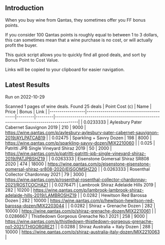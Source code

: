 ## Introduction

When you buy wine from Qantas, they sometimes offer you FF bonus points. 

If you consider 100 Qantas points is roughly equal to between 1 to 3 dollars, this can sometimes mean that a wine purchase is no cost, or will actually profit the buyer.

This quick script allows you to quickly find all good deals, and sort by Bonus Point to Cost Value.

Links will be copied to your clipboard for easier navigation.

## Latest Results

Run on 2022-10-29

Scanned 1 pages of wine deals.
Found 25 deals
|   Point Cost (c) | Name                                     |   Price |   Bonus | Link                                                                                     |
|------------------|------------------------------------------|---------|---------|------------------------------------------------------------------------------------------|
|        0.0233333 | Aylesbury Pater Cabernet Sauvignon 2019  |     210 |    9000 | https://wine.qantas.com/p/aylesbury-aylesbury-pater-cabernet-sauvignon-2019/AYLPATCAB19  |
|        0.02475   | Sparkling + Savvy Dozen                  |     198 |    8000 | https://wine.qantas.com/p/sparkling-savvy-dozen/MIX2210060                               |
|        0.025     | Patritti JPB Single Vineyard Shiraz 2019 |      50 |    2000 | https://wine.qantas.com/p/patritti-patritti-jpb-single-vineyard-shiraz-2019/PATJPBSHZ19  |
|        0.0263333 | Eisenstone Gomersal Shiraz SR808 2020    |     474 |   18000 | https://wine.qantas.com/p/eisenstone-eisenstone-gomersal-shiraz-sr808-2020/EISGOMSHZ20   |
|        0.0263333 | Rosenthal Collector Chardonnay 2021      |      79 |    3000 | https://wine.qantas.com/p/rosenthal-rosenthal-collector-chardonnay-2021/ROSTCOCHA21      |
|        0.0276471 | Lambrook Shiraz Adelaide Hills 2019      |     282 |   10200 | https://wine.qantas.com/p/lambrook-lambrook-shiraz-adelaide-hills-2019/LAMBROSHZ19       |
|        0.0282    | Hewitson Red Barossa Dozen               |     282 |   10000 | https://wine.qantas.com/p/hewitson-hewitson-red-barossa-dozen/MIX2203044                 |
|        0.0282    | Shiraz + Grenache Dozen                  |     282 |   10000 | https://wine.qantas.com/p/shiraz-grenache-dozen/MIX2210061                               |
|        0.0286667 | Thistledown Gorgeous Grenache No.1 2021  |     258 |    9000 | https://wine.qantas.com/p/thistledown-thistledown-gorgeous-grenache-no1-2021/THIGORGRE21 |
|        0.0288    | Shiraz Australia + Italy Dozen           |     288 |   10000 | https://wine.qantas.com/p/shiraz-australia-italy-dozen/MIX2210063                        |

